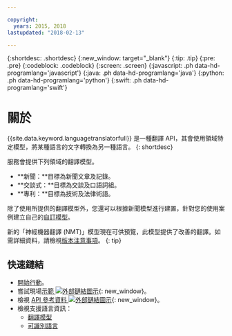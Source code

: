 ```yaml
---

copyright:
  years: 2015, 2018
lastupdated: "2018-02-13"

---
```


{:shortdesc: .shortdesc}
{:new_window: target="_blank"}
{:tip: .tip}
{:pre: .pre}
{:codeblock: .codeblock}
{:screen: .screen}
{:javascript: .ph data-hd-programlang='javascript'}
{:java: .ph data-hd-programlang='java'}
{:python: .ph data-hd-programlang='python'}
{:swift: .ph data-hd-programlang='swift'}

# 關於

{{site.data.keyword.languagetranslatorfull}} 是一種翻譯 API，其會使用領域特定模型，將某種語言的文字轉換為另一種語言。
{: shortdesc}

服務會提供下列領域的翻譯模型。 
- **新聞：**目標為新聞文章及記錄。
- **交談式：**目標為交談及口語詞組。
- **專利：**目標為技術及法律術語。

除了使用所提供的翻譯模型外，您還可以根據新聞模型進行建置，針對您的使用案例建立自己的[自訂模型](customizing.html)。

新的「神經機器翻譯 (NMT)」模型現在可供預覽，此模型提供了改善的翻譯。如需詳細資料，請檢視[版本注意事項](release-notes.html#12-january-2018)。
{: tip}

## 快速鏈結

- [開始行動](getting-started.html)。
- 嘗試現場[示範 ![外部鏈結圖示](../../icons/launch-glyph.svg "外部鏈結圖示")](https://language-translator-demo.ng.bluemix.net/){: new_window}。
- 檢視 [API 參考資料 ![外部鏈結圖示](../../icons/launch-glyph.svg "外部鏈結圖示")](https://www.ibm.com/watson/developercloud/language-translator/api/v2/index.html){: new_window}。
- 檢視支援語言資訊：
  - [翻譯模型](translation-models.html)
  - [可識別語言](identifiable-languages.html)

